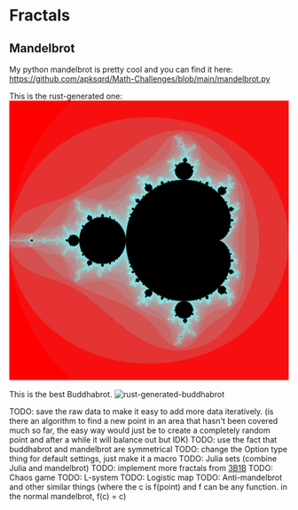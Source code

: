# Fractals

## Mandelbrot

My python mandelbrot is pretty cool and you can find it here: <https://github.com/apksqrd/Math-Challenges/blob/main/mandelbrot.py>

This is the rust-generated one:
![rust-generated-dist-sqrd-method-500-iter-4096x4096](Buddhabrot/outputs/mandelbrot/colors/test.png)

This is the best Buddhabrot.
![rust-generated-buddhabrot](Buddhabrot/outputs/buddhabrot/transposed/transposed.png)

TODO: save the raw data to make it easy to add more data iteratively. (is there an algorithm to find a new point in an area that hasn't been covered much so far, the easy way would just be to create a completely random point and after a while it will balance out but IDK)
TODO: use the fact that buddhabrot and mandelbrot are symmetrical
TODO: change the Option type thing for default settings, just make it a macro
TODO: Julia sets (combine Julia and mandelbrot)
TODO: implement more fractals from [3B1B](https://www.youtube.com/watch?v=LqbZpur38nw&t=31s)
TODO: Chaos game
TODO: L-system
TODO: Logistic map
TODO: Anti-mandelbrot and other similar things (where the c is f(point) and f can be any function. in the normal mandelbrot, f(c) = c)

